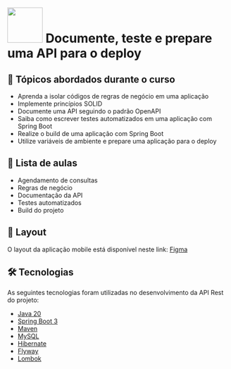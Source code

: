 <h1>
  <img src="https://www.alura.com.br/assets/api/cursos/spring-boot-3-documente-teste-prepare-api-deploy.svg" height="80" width="80">
  Documente, teste e prepare uma API para o deploy
  </br>
</h1>

## 📄 Tópicos abordados durante o curso

* Aprenda a isolar códigos de regras de negócio em uma aplicação
* Implemente princípios SOLID
* Documente uma API seguindo o padrão OpenAPI
* Saiba como escrever testes automatizados em uma aplicação com Spring Boot
* Realize o build de uma aplicação com Spring Boot
* Utilize variáveis de ambiente e prepare uma aplicação para o deploy

## 📄 Lista de aulas

* Agendamento de consultas
* Regras de negócio
* Documentação da API
* Testes automatizados
* Build do projeto

## 🎨 Layout

O layout da aplicação mobile está disponível neste link: [Figma](https://www.figma.com/file/N4CgpJqsg7gjbKuDmra3EV/Voll.med?type=design&node-id=2-1007&mode=design)

## 🛠 Tecnologias 

As seguintes tecnologias foram utilizadas no desenvolvimento da API Rest do projeto:

* [Java 20](https://www.oracle.com/java)
* [Spring Boot 3](https://spring.io/projects/spring-boot)
* [Maven](https://maven.apache.org)
* [MySQL](https://www.mysql.com)
* [Hibernate](https://hibernate.org)
* [Flyway](https://flywaydb.org)
* [Lombok](https://projectlombok.org)
